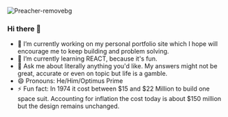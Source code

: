 ![Preacher-removebg](https://github.com/keanbayneslow/keanbayneslow/assets/73255868/27d58669-1862-40f1-83bf-bf963cb62b90)

### Hi there 👋
- 🔭 I’m currently working on my personal portfolio site which I hope will encourage me to keep building and problem solving. 
- 🌱 I’m currently learning REACT, because it's fun.
- 💬 Ask me about literally anything you'd like. My answers might not be great, accurate or even on topic but life is a gamble. 
- 😄 Pronouns: He/Him/Optimus Prime
- ⚡ Fun fact: In 1974 it cost between $15 and $22 Million to build one space suit. Accounting for inflation the cost today is about $150 million but the design remains unchanged. 

